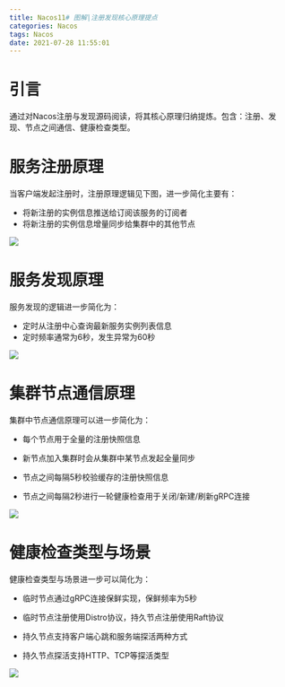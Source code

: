 ```yaml
---
title: Nacos11# 图解|注册发现核心原理提点
categories: Nacos
tags: Nacos
date: 2021-07-28 11:55:01
---
```




# 引言

通过对Nacos注册与发现源码阅读，将其核心原理归纳提炼。包含：注册、发现、节点之间通信、健康检查类型。



# 服务注册原理

当客户端发起注册时，注册原理逻辑见下图，进一步简化主要有：

- 将新注册的实例信息推送给订阅该服务的订阅者
- 将新注册的实例信息增量同步给集群中的其他节点



![](https://gitee.com/laoliangcode/md-picture/raw/master/img/20210716135220.png)



<!--more-->



# 服务发现原理



服务发现的逻辑进一步简化为：

- 定时从注册中心查询最新服务实例列表信息
- 定时频率通常为6秒，发生异常为60秒

![](https://gitee.com/laoliangcode/md-picture/raw/master/img/20210716135323.png)





# 集群节点通信原理



集群中节点通信原理可以进一步简化为：

- 每个节点用于全量的注册快照信息
- 新节点加入集群时会从集群中某节点发起全量同步

- 节点之间每隔5秒校验缓存的注册快照信息
- 节点之间每隔2秒进行一轮健康检查用于关闭/新建/刷新gRPC连接

![](https://gitee.com/laoliangcode/md-picture/raw/master/img/20210716135412.png)



# 健康检查类型与场景

健康检查类型与场景进一步可以简化为：



- 临时节点通过gRPC连接保鲜实现，保鲜频率为5秒
- 临时节点注册使用Distro协议，持久节点注册使用Raft协议

- 持久节点支持客户端心跳和服务端探活两种方式
- 持久节点探活支持HTTP、TCP等探活类型



![](https://gitee.com/laoliangcode/md-picture/raw/master/img/20210716135453.png)



